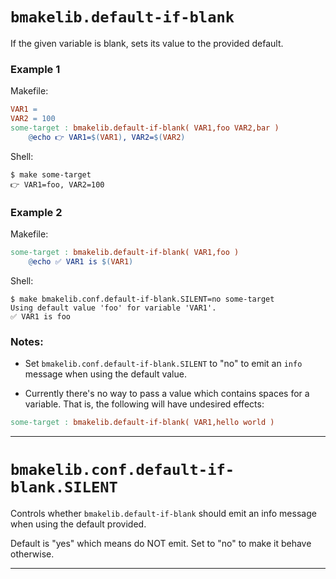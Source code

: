 # `bmakelib.default-if-blank`

If the given variable is blank, sets its value to the provided default.

###  Example 1

Makefile:

```Makefile
VAR1 =
VAR2 = 100
some-target : bmakelib.default-if-blank( VAR1,foo VAR2,bar )
	@echo 👉 VAR1=$(VAR1), VAR2=$(VAR2)
```

Shell:

```text
$ make some-target
👉 VAR1=foo, VAR2=100
```

###  Example 2

Makefile:

```Makefile
some-target : bmakelib.default-if-blank( VAR1,foo )
	@echo ✅ VAR1 is $(VAR1)
```

Shell:

```text
$ make bmakelib.conf.default-if-blank.SILENT=no some-target
Using default value 'foo' for variable 'VAR1'.
✅ VAR1 is foo
```

### Notes:

* Set `bmakelib.conf.default-if-blank.SILENT` to "no" to emit an `info` message when using
the default value.

* Currently there's no way to pass a value which contains spaces for a variable.  That is, the
  following will have undesired effects:

```Makefile
some-target : bmakelib.default-if-blank( VAR1,hello world )
```

---

# `bmakelib.conf.default-if-blank.SILENT`

Controls whether `bmakelib.default-if-blank` should emit an info message when using the default
provided.

Default is "yes" which means do NOT emit.  Set to "no" to make it behave otherwise.

---


